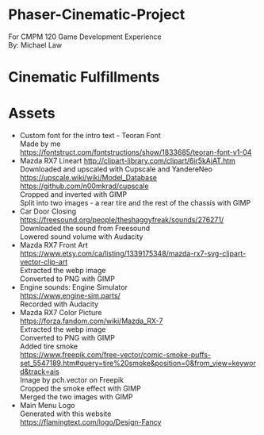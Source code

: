 # Phaser-Cinematic-Project
For CMPM 120 Game Development Experience  
By: Michael Law

# Cinematic Fulfillments

# Assets
* Custom font for the intro text - Teoran Font  
Made by me  
https://fontstruct.com/fontstructions/show/1833685/teoran-font-v1-04  
* Mazda RX7 Lineart
http://clipart-library.com/clipart/6ir5kAjAT.htm  
Downloaded and upscaled with Cupscale and YandereNeo  
https://upscale.wiki/wiki/Model_Database  
https://github.com/n00mkrad/cupscale  
Cropped and inverted with GIMP  
Split into two images - a rear tire and the rest of the chassis with GIMP  
* Car Door Closing  
https://freesound.org/people/theshaggyfreak/sounds/276271/  
Downloaded the sound from Freesound  
Lowered sound volume with Audacity  
* Mazda RX7 Front Art  
https://www.etsy.com/ca/listing/1339175348/mazda-rx7-svg-clipart-vector-clip-art  
Extracted the webp image  
Converted to PNG with GIMP  
* Engine sounds: Engine Simulator  
https://www.engine-sim.parts/  
Recorded with Audacity  
* Mazda RX7 Color Picture  
https://forza.fandom.com/wiki/Mazda_RX-7  
Extracted the webp image  
Converted to PNG with GIMP  
Added tire smoke  
https://www.freepik.com/free-vector/comic-smoke-puffs-set_5547189.htm#query=tire%20smoke&position=0&from_view=keyword&track=ais  
Image by pch.vector on Freepik  
Cropped the smoke effect with GIMP  
Merged the two images with GIMP  
* Main Menu Logo  
Generated with this website  
https://flamingtext.com/logo/Design-Fancy  
